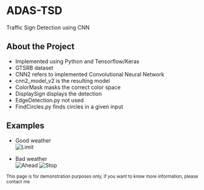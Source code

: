 # ADAS-TSD
Traffic Sign Detection using CNN

## About the Project
 - Implemented using Python and Tensorflow/Keras
 - GTSRB dataset
 - CNN2 refers to implemented Convolutional Neural Network
 - cnn2_model_v2 is the resulting model
 - ColorMask masks the correct color space
 - DisplaySign displays the detection
 - EdgeDetection.py not used
 - FindCircles.py finds circles in a given input


## Examples
- Good weather\
![Limit](https://user-images.githubusercontent.com/56344124/113378724-97a8b100-936f-11eb-986f-a4a05c2cb33b.gif)
  
- Bad weather\
![Ahead](https://user-images.githubusercontent.com/56344124/113498070-8db6b780-9501-11eb-8982-9f4a311b476c.gif)
![Stop](https://user-images.githubusercontent.com/56344124/113498109-e1c19c00-9501-11eb-81bd-c4602673c06a.gif)





<sup>This page is for demonstration purposes only, if you want to know more information, please contact me</sup>
